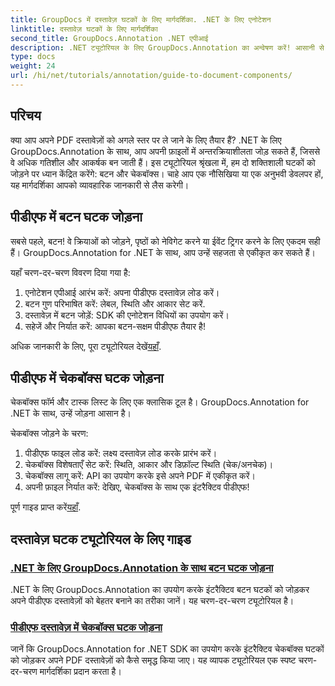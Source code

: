 ```yaml
---
title: GroupDocs में दस्तावेज़ घटकों के लिए मार्गदर्शिका. .NET के लिए एनोटेशन
linktitle: दस्तावेज़ घटकों के लिए मार्गदर्शिका
second_title: GroupDocs.Annotation .NET एपीआई
description: .NET ट्यूटोरियल के लिए GroupDocs.Annotation का अन्वेषण करें! आसानी से PDF दस्तावेज़ों में इंटरैक्टिव बटन और चेकबॉक्स जोड़ने के लिए चरण-दर-चरण सीखें।
type: docs
weight: 24
url: /hi/net/tutorials/annotation/guide-to-document-components/
---
```

## परिचय

क्या आप अपने PDF दस्तावेज़ों को अगले स्तर पर ले जाने के लिए तैयार हैं? .NET के लिए GroupDocs.Annotation के साथ, आप अपनी फ़ाइलों में अन्तरक्रियाशीलता जोड़ सकते हैं, जिससे वे अधिक गतिशील और आकर्षक बन जाती हैं। इस ट्यूटोरियल श्रृंखला में, हम दो शक्तिशाली घटकों को जोड़ने पर ध्यान केंद्रित करेंगे: बटन और चेकबॉक्स। चाहे आप एक नौसिखिया या एक अनुभवी डेवलपर हों, यह मार्गदर्शिका आपको व्यावहारिक जानकारी से लैस करेगी।  

## पीडीएफ में बटन घटक जोड़ना  

सबसे पहले, बटन! वे क्रियाओं को जोड़ने, पृष्ठों को नेविगेट करने या ईवेंट ट्रिगर करने के लिए एकदम सही हैं। GroupDocs.Annotation for .NET के साथ, आप उन्हें सहजता से एकीकृत कर सकते हैं।  

यहाँ चरण-दर-चरण विवरण दिया गया है:  
1. एनोटेशन एपीआई आरंभ करें: अपना पीडीएफ दस्तावेज़ लोड करें।  
2. बटन गुण परिभाषित करें: लेबल, स्थिति और आकार सेट करें.  
3. दस्तावेज़ में बटन जोड़ें: SDK की एनोटेशन विधियों का उपयोग करें।  
4. सहेजें और निर्यात करें: आपका बटन-सक्षम पीडीएफ तैयार है!  

 अधिक जानकारी के लिए, पूरा ट्यूटोरियल देखें[यहाँ](./adding-button-component/).  

## पीडीएफ में चेकबॉक्स घटक जोड़ना  

चेकबॉक्स फॉर्म और टास्क लिस्ट के लिए एक क्लासिक टूल है। GroupDocs.Annotation for .NET के साथ, उन्हें जोड़ना आसान है।  

चेकबॉक्स जोड़ने के चरण:  
1. पीडीएफ फाइल लोड करें: लक्ष्य दस्तावेज़ लोड करके प्रारंभ करें।  
2. चेकबॉक्स विशेषताएँ सेट करें: स्थिति, आकार और डिफ़ॉल्ट स्थिति (चेक/अनचेक)।  
3. चेकबॉक्स लागू करें: API का उपयोग करके इसे अपने PDF में एकीकृत करें।  
4. अपनी फ़ाइल निर्यात करें: देखिए, चेकबॉक्स के साथ एक इंटरैक्टिव पीडीएफ!  

पूर्ण गाइड प्राप्त करें[यहाँ](./adding-checkbox-component/).  

## दस्तावेज़ घटक ट्यूटोरियल के लिए गाइड
### [.NET के लिए GroupDocs.Annotation के साथ बटन घटक जोड़ना](./adding-button-component/)
.NET के लिए GroupDocs.Annotation का उपयोग करके इंटरैक्टिव बटन घटकों को जोड़कर अपने पीडीएफ दस्तावेज़ों को बेहतर बनाने का तरीका जानें। यह चरण-दर-चरण ट्यूटोरियल है।
### [पीडीएफ दस्तावेज़ में चेकबॉक्स घटक जोड़ना](./adding-checkbox-component/)
जानें कि GroupDocs.Annotation for .NET SDK का उपयोग करके इंटरैक्टिव चेकबॉक्स घटकों को जोड़कर अपने PDF दस्तावेज़ों को कैसे समृद्ध किया जाए। यह व्यापक ट्यूटोरियल एक स्पष्ट चरण-दर-चरण मार्गदर्शिका प्रदान करता है।